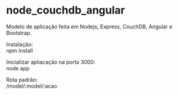 # node_couchdb_angular
Modelo de aplicação feita em Nodejs, Express,  CouchDB, Angular e Bootstrap.

Instalação:</br>
  npm install</br>
  
Inicializar apliacação na porta 3000:</br>
  node app</br>
  
Rota padrão:</br>
  /model/:model/:acao
